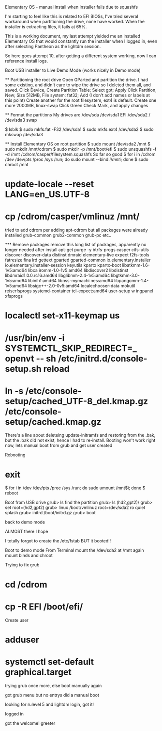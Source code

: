 Elementary OS - manual install when installer fails due to squashfs

I'm starting to feel like this is related to EFI BIOSs, I've tried
several workaround when partitioning the drive, none have worked.
When the installer is extracting files, it fails at 65%.

This is a working document, my last attempt yielded me an installed
Elementary OS that would constantly run the installer when I logged 
in, even after selecting Pantheon as the lightdm session.

So here goes attempt 10, after getting a different system working, now
I can reference install logs.

Boot USB installer to Live Demo Mode (works nicely in Demo mode)

** Partitioning the root drive
Open GParted and partition the drive.
I had some existing, and didn't care to wipe the drive so I deleted them all, and saved.
Click Device, Create Partition Table; Select gpt; Apply
Click Partition, New; Size 512MB, File system: fat32; Add (I don't add names or labels at this point)
Create another for the root filesystem, ext4 is default. 
Create one more 2000MB, linux-swap
Click Green Check Mark, and apply changes

** Format the partitions
My drives are /dev/sda
/dev/sda1 EFI
/dev/sda2 /
/dev/sda3 swap

$ lsblk
$ sudo mkfs.fat -F32 /dev/sda1
$ sudo mkfs.ext4 /dev/sda2
$ sudo mkswap /dev/sda3

** Install Elementary OS on root partition
$ sudo mount /dev/sda2 /mnt
$ sudo mkdir /mnt/cdrom
$ sudo mkdir -p /mnt/boot/efi
$ sudo unsquashfs -f -d /mnt /cdrom/casper/filesystem.squashfs
So far so good
$ for i in /cdrom /dev /dev/pts /proc /sys /run; do sudo mount --bind $i /mnt$i; done
$ sudo chroot /mnt
# update-locale --reset LANG=en_US.UTF-8
# cp /cdrom/casper/vmlinuz /mnt/

tried to add cdrom per adding apt-cdrom
but all packages were already installed
grub-common grub2-common grub-pc etc..

*** Remove packages
remove this long list of packages, apparently no longer needed after install
apt-get purge -y btrfs-progs casper cifs-utils discover discover-data distinst dmraid elementary-live expect f2fs-tools fatresize fina
lrd gettext gparted gparted-common io.elementary.installer io.elementary.installer-session keyutils kpartx kpartx-boot libatkmm-1.6-1v5:amd64 libca
iromm-1.0-1v5:amd64 libdiscover2 libdistinst libdmraid1.0.0.rc16:amd64 libglibmm-2.4-1v5:amd64 libgtkmm-3.0-1v5:amd64 libinih1:amd64 libnss-mymachi
nes:amd64 libpangomm-1.4-1v5:amd64 libsigc++-2.0-0v5:amd64 localechooser-data mokutil reiserfsprogs systemd-container tcl-expect:amd64 user-setup w
ingpanel xfsprogs

# localectl set-x11-keymap us
# /usr/bin/env -i SYSTEMCTL_SKIP_REDIRECT=_ openvt -- sh /etc/initrd.d/console-setup.sh reload
# ln -s /etc/console-setup/cached_UTF-8_del.kmap.gz /etc/console-setup/cached.kmap.gz

There's a line about deleteing update-initramfs and restoring from the .bak, but the .bak did 
not exist, hence I had to re-install.  Booting won't work right now, lets manual boot from grub 
and get user created

Rebooting

# exit
$ for i in /dev /dev/pts /proc /sys /run; do sudo umount /mnt$i; done
$ reboot

Boot from USB drive
grub> ls
find the partition
grub> ls (hd2,gpt2)/
grub> set root=(hd2,gpt2)
grub> linux /boot/vmlinuz root=/dev/sda2 ro quiet splash
grub> initrd /boot/initrd.gz
grub> boot

back to demo mode

ALMOST there I hope

I totally forgot to create the /etc/fstab BUT it booted!!

Boot to demo mode
From Terminal
mount the /dev/sda2 at /mnt again
mount binds and 
chroot

Trying to fix grub
# cd /cdrom
# cp -R EFI /boot/efi/

Create user
# adduser <username>
# systemctl set-default graphical.target

trying grub once more, else boot manually again

got grub menu but no entrys
did a manual boot

looking for rulevel 5 and lightdm login, got it!

logged in

got the welcome! greeter


